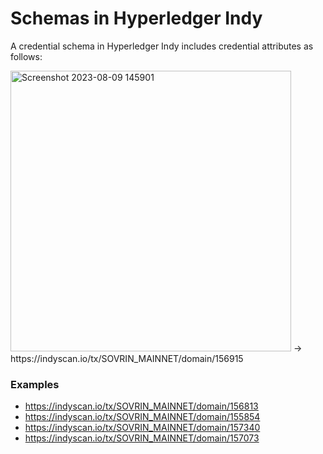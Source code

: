 # Schemas in Hyperledger Indy #

A credential schema in Hyperledger Indy includes credential attributes as follows:


<img width="449" alt="Screenshot 2023-08-09 145901" src="https://github.com/pherbke/educredentials/assets/103564990/1d696328-517f-4d4d-9e61-f2ca14a0d665">
-> https://indyscan.io/tx/SOVRIN_MAINNET/domain/156915

### Examples ###
- https://indyscan.io/tx/SOVRIN_MAINNET/domain/156813
- https://indyscan.io/tx/SOVRIN_MAINNET/domain/155854
- https://indyscan.io/tx/SOVRIN_MAINNET/domain/157340
- https://indyscan.io/tx/SOVRIN_MAINNET/domain/157073
